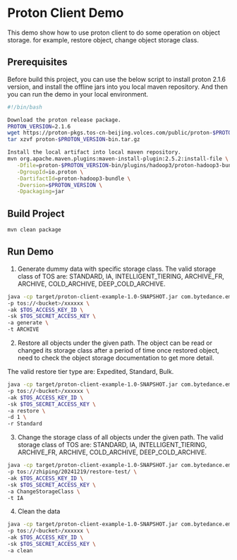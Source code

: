 # Proton Client Demo

This demo show how to use proton client to do some operation on object storage. for example, restore object, change
object storage class.

## Prerequisites

Before build this project, you can use the below script to install proton 2.1.6 version, and install the offline jars
into you local maven repository. And then you can run the demo in your local environment.

```bash
#!/bin/bash

Download the proton release package.
PROTON_VERSION=2.1.6
wget https://proton-pkgs.tos-cn-beijing.volces.com/public/proton-$PROTON_VERSION-bin.tar.gz
tar xzvf proton-$PROTON_VERSION-bin.tar.gz

Install the local artifact into local maven repository.
mvn org.apache.maven.plugins:maven-install-plugin:2.5.2:install-file \
   -Dfile=proton-$PROTON_VERSION-bin/plugins/hadoop3/proton-hadoop3-bundle-$PROTON_VERSION.jar \
   -DgroupId=io.proton \
   -DartifactId=proton-hadoop3-bundle \
   -Dversion=$PROTON_VERSION \
   -Dpackaging=jar
```

## Build Project

```bash
mvn clean package
```

## Run Demo

1. Generate dummy data with specific storage class.
   The valid storage class of TOS are: STANDARD, IA, INTELLIGENT_TIERING, ARCHIVE_FR, ARCHIVE, COLD_ARCHIVE,
   DEEP_COLD_ARCHIVE.

```bash
java -cp target/proton-client-example-1.0-SNAPSHOT.jar com.bytedance.emr.RestoreObjectDemo \
-p tos://<bucket>/xxxxxx \
-ak $TOS_ACCESS_KEY_ID \
-sk $TOS_SECRET_ACCESS_KEY \
-a generate \
-t ARCHIVE
```

2. Restore all objects under the given path.
The object can be read or changed its storage class after a period of time once restored object, 
need to check the object storage documentation to get more detail.

The valid restore tier type are: Expedited, Standard, Bulk. 
```bash
java -cp target/proton-client-example-1.0-SNAPSHOT.jar com.bytedance.emr.RestoreObjectDemo \
-p tos://<bucket>/xxxxxx \
-ak $TOS_ACCESS_KEY_ID \
-sk $TOS_SECRET_ACCESS_KEY \
-a restore \
-d 1 \
-r Standard
```

3. Change the storage class of all objects under the given path.
The valid storage class of TOS are: STANDARD, IA, INTELLIGENT_TIERING, ARCHIVE_FR, ARCHIVE, COLD_ARCHIVE,
DEEP_COLD_ARCHIVE.
```bash
java -cp target/proton-client-example-1.0-SNAPSHOT.jar com.bytedance.emr.RestoreObjectDemo \
-p tos://zhiping/20241219/restore-test/ \
-ak $TOS_ACCESS_KEY_ID \
-sk $TOS_SECRET_ACCESS_KEY \
-a ChangeStorageClass \
-t IA
``` 

4. Clean the data
```bash
java -cp target/proton-client-example-1.0-SNAPSHOT.jar com.bytedance.emr.RestoreObjectDemo \
-p tos://<bucket>/xxxxxx \
-ak $TOS_ACCESS_KEY_ID \
-sk $TOS_SECRET_ACCESS_KEY \
-a clean
```